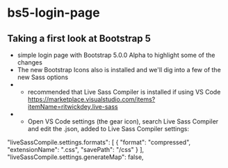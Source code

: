 # bs5-login-page

## Taking a first look at Bootstrap 5
- simple login page with Bootstrap 5.0.0 Alpha to highlight some of the changes
- The new Bootstrap Icons also is installed and we'll dig into a few of the new Sass options
- - recommended that Live Sass Compiler is installed if using VS Code
https://marketplace.visualstudio.com/items?itemName=ritwickdey.live-sass
- - Open VS Code settings (the gear icon), search Live Sass Compiler and edit the .json, added to Live Sass Compiler settings:

"liveSassCompile.settings.formats": [
        {
            "format": "compressed",
            "extensionName": ".css",
            "savePath": "/css"
        }
],
"liveSassCompile.settings.generateMap": false,


